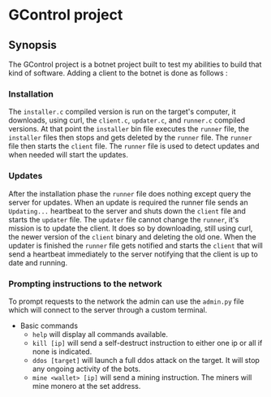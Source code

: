 # GControl project
## Synopsis
The GControl project is a botnet project built to test my abilities to build that kind of software.
Adding a client to the botnet is done as follows : 

### Installation
The `installer.c` compiled version is run on the target's computer, it downloads, using curl, the `client.c`, `updater.c`,
 and `runner.c` compiled versions. At that point the `installer` bin file executes the `runner` file, the `installer` 
files then stops and gets deleted by the `runner` file. The `runner` file then starts the `client` file. The `runner`
file is used to detect updates and when needed will start the updates.

### Updates
After the installation phase the `runner` file does nothing except query the server for updates. When an update is 
required the runner file sends an `Updating...` heartbeat to the server and shuts down the `client` file and starts
the `updater` file. The `updater` file cannot change the `runner`, it's mission is to update the client. It does so 
by downloading, still using curl, the newer version of the `client` binary and deleting the old one. When the updater
is finished the `runner` file gets notified and starts the `client` that will send a heartbeat immediately to the server
notifying that the client is up to date and running.

### Prompting instructions to the network
To prompt requests to the network the admin can use the `admin.py` file which will connect to the server through a 
custom terminal.
- Basic commands
    - `help` will display all commands available.
    - `kill [ip]` will send a self-destruct instruction to either one ip or all if none is indicated.
    - `ddos [target]` will launch a full ddos attack on the target. It will stop any ongoing activity of the bots.
    - `mine <wallet> [ip]` will send a mining instruction. The miners will mine monero at the set address.
  